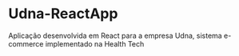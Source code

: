 # Udna-ReactApp
Aplicação desenvolvida em React para a empresa Udna, sistema e-commerce implementado na Health Tech
